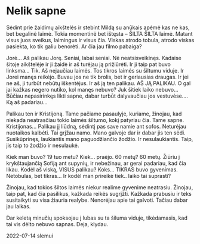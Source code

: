 # Nelik sapne

Sėdint prie žaidimų aikštelės ir stebint Mildą su anūkais apėmė kas ne kas, bet begalinė laimė. Tokia
momentinė bet ištęsta – ŠILTA ŠILTA laimė. Matant visus juos sveikus, laimingus ir visus čia. Viskas
atrodo tobula, atrodo viskas pasiekta, ko tik galiu benorėti. Ar čia jau filmo pabaiga?

Jorė... Aš palikau Jorę. Seniai, labai seniai. Nė neatsisveikinęs. Kadaise šitoje aikštelėje ir ji žaidė ir aš
turėjau ją prižiūrėti. Ir ji taip pat buvo linksma... Tik. Aš nejaučiau laimės. Tos tikros laimės su šiltumu
viduje. Ir Jorei manęs reikėjo. Buvau jos ne tik brolis, bet ir geriausias draugas. Ir jei ne aš, ji turbūt nebūtų
iškentėjus. Ir aš ją ten palikau. AŠ JĄ PALIKAU. O gal jai kažkas negero nutiko, kol manęs nebuvo? Juk
šitiek laiko nebuvo... Būčiau nepasirinkęs likti sapne, dabar turbūt dalyvaučiau jos vestuvėse.... Ką aš
padariau...

Palikau ten ir Kristijoną. Tame pačiame pasaulyje, kuriame, žinojau, kad niekada neatrasčiau tokio laimės
šiltumo, kokį patyriau čia. Tame sapne. Kristijonas... Palikau jį liūdną, sėdintį pas save namie ant sofos.
Neturėjau nuotaikos kalbėti. Tai grįžau namo. Mano galvoje dar ir dabar jis ten sėdi. Susikūprinęs,
laukiantis mano paguodžiančio žodžio. Ir nesulaukiantis. Taip, jis taip to žodžio ir nesulaukė.

Kiek man buvo? 19 tuo metu? Kiek... praėjo. 60 metų? 60 metų. Žiūriu į krykštaujančią Sofiją ant
supynių, ir nebežinau, ar gerai padariau, kad čia likau. Kodėl aš viską, VISUS palikau? Koks... TIKRAS
buvo gyvenimas. Netobulas, bet tikras... Ir kodėl man prireikė tiek.. laiko tai suprasti?

Žinojau, kad tokios šiltos laimės niekur realime gyvenime neatrasiu. Žinojau, taip pat, kad čia pasilikus,
kažkada reikės sugrįžti. Kažkada prabusiu ir teks susitaikyti su visa žiauria realybe. Nenorėjau apie tai
galvoti. Tačiau dabar jau laikas.

Dar keletą minučių spoksojau į lubas su ta šiluma viduje, tikėdamasis, kad tai vis dėlto nebuvo sapnas.
Deja, klydau.

2022-07-14 slemui
